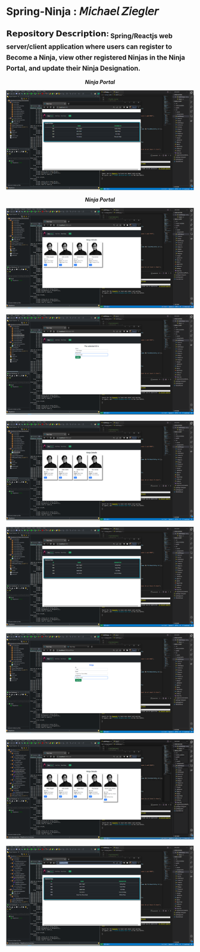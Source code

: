 # Spring-Ninja : 𝘔𝘪𝘤𝘩𝘢𝘦𝘭 𝘡𝘪𝘦𝘨𝘭𝘦𝘳
𝗥𝗲𝗽𝗼𝘀𝗶𝘁𝗼𝗿𝘆 𝗗𝗲𝘀𝗰𝗿𝗶𝗽𝘁𝗶𝗼𝗻:<sub>&nbsp;Spring/Reactjs web server/client application where users can register to Become a Ninja, view other registered Ninjas in the Ninja Portal, and update their Ninja Designation.</sub>
-------------------------------------------------------------------------------------------------------------------------------------------
<p align="center"><i><b>Ninja Portal<b><i></p>
  
![NinjaPortal.PNG](https://github.com/Mikeziegler123/spring-Ninja/blob/master/Images/NinjaPortal.PNG?raw=true)
  
<p align="center"><i><b>Ninja Portal<b><i></p>
  
![ViewNinjas.PNG](https://github.com/Mikeziegler123/spring-Ninja/blob/master/Images/ViewNinjas.PNG?raw=true)
  
  
![EditNinja.PNG](https://github.com/Mikeziegler123/spring-Ninja/blob/master/Images/EditNinja.PNG?raw=true)
  
  
![EditedNinja.PNG](https://github.com/Mikeziegler123/spring-Ninja/blob/master/Images/EditedNinja.PNG?raw=true)
  
  
![EditedPortal.PNG](https://github.com/Mikeziegler123/spring-Ninja/blob/master/Images/EditedPortal.PNG?raw=true)
  
  
![AddNinja.PNG](https://github.com/Mikeziegler123/spring-Ninja/blob/master/Images/AddNinja.PNG?raw=true)
  
  
![AddedNinja.PNG](https://github.com/Mikeziegler123/spring-Ninja/blob/master/Images/AddedNinja.PNG?raw=true)
  
  
![AddedPortal.PNG](https://github.com/Mikeziegler123/spring-Ninja/blob/master/Images/AddedPortal.PNG?raw=true)
  
